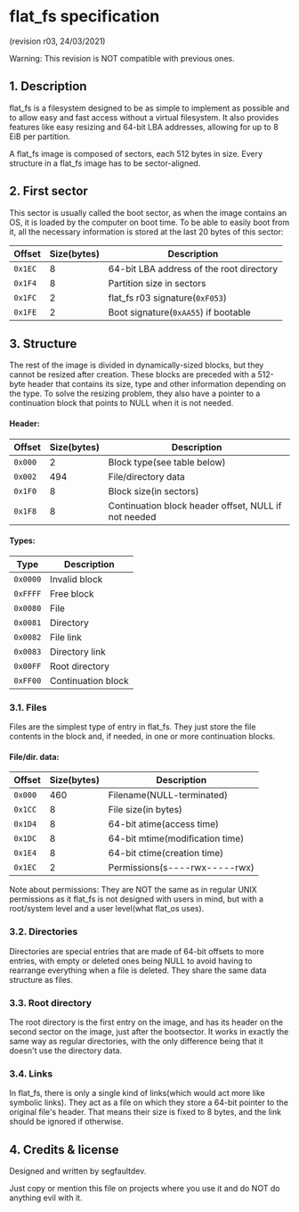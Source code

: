 # flat\_fs specification
(revision r03, 24/03/2021)

Warning: This revision is NOT compatible with previous ones.

## 1. Description

flat\_fs is a filesystem designed to be as simple to implement as possible and to allow easy and fast access without a virtual filesystem. It also provides features like easy resizing and 64-bit LBA addresses, allowing for up to 8 EiB per partition.

A flat\_fs image is composed of sectors, each 512 bytes in size. Every structure in a flat\_fs image has to be sector-aligned.

## 2. First sector

This sector is usually called the boot sector, as when the image contains an OS, it is loaded by the computer on boot time. To be able to easily boot from it, all the necessary information is stored at the last 20 bytes of this sector:

| Offset  | Size(bytes) | Description                              |
|---------|-------------|------------------------------------------|
| `0x1EC` | 8           | 64-bit LBA address of the root directory |
| `0x1F4` | 8           | Partition size in sectors                |
| `0x1FC` | 2           | flat\_fs r03 signature(`0xF053`)         |
| `0x1FE` | 2           | Boot signature(`0xAA55`) if bootable     |

## 3. Structure

The rest of the image is divided in dynamically-sized blocks, but they cannot be resized after creation. These blocks are preceded with a 512-byte header that contains its size, type and other information depending on the type. To solve the resizing problem, they also have a pointer to a continuation block that points to NULL when it is not needed.

#### Header:

| Offset  | Size(bytes) | Description                                          |
|---------|-------------|------------------------------------------------------|
| `0x000` | 2           | Block type(see table below)                          |
| `0x002` | 494         | File/directory data                                  |
| `0x1F0` | 8           | Block size(in sectors)                               |
| `0x1F8` | 8           | Continuation block header offset, NULL if not needed |

#### Types:

| Type     | Description        |
|----------|--------------------|
| `0x0000` | Invalid block      |
| `0xFFFF` | Free block         |
| `0x0080` | File               |
| `0x0081` | Directory          |
| `0x0082` | File link          |
| `0x0083` | Directory link     |
| `0x00FF` | Root directory     |
| `0xFF00` | Continuation block |

### 3.1. Files

Files are the simplest type of entry in flat\_fs. They just store the file contents in the block and, if needed, in one or more continuation blocks.

#### File/dir. data:

| Offset  | Size(bytes) | Description                     |
|---------|-------------|---------------------------------|
| `0x000` | 460         | Filename(NULL-terminated)       |
| `0x1CC` | 8           | File size(in bytes)             |
| `0x1D4` | 8           | 64-bit atime(access time)       |
| `0x1DC` | 8           | 64-bit mtime(modification time) |
| `0x1E4` | 8           | 64-bit ctime(creation time)     |
| `0x1EC` | 2           | Permissions(s----rwx-----rwx)   |

Note about permissions: They are NOT the same as in regular UNIX permissions as it flat\_fs is not designed with users in mind, but with a root/system level and a user level(what flat_os uses).

### 3.2. Directories

Directories are special entries that are made of 64-bit offsets to more entries, with empty or deleted ones being NULL to avoid having to rearrange everything when a file is deleted. They share the same data structure as files.

### 3.3. Root directory

The root directory is the first entry on the image, and has its header on the second sector on the image, just after the bootsector. It works in exactly the same way as regular directories, with the only difference being that it doesn't use the directory data.

### 3.4. Links

In flat\_fs, there is only a single kind of links(which would act more like symbolic links). They act as a file on which they store a 64-bit pointer to the original file's header. That means their size is fixed to 8 bytes, and the link should be ignored if otherwise.

## 4. Credits & license

Designed and written by segfaultdev.

Just copy or mention this file on projects where you use it and do NOT do anything evil with it.
